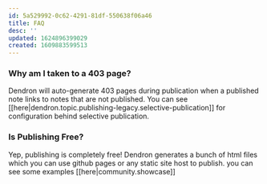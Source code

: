 ```yaml
---
id: 5a529992-0c62-4291-81df-550638f06a46
title: FAQ
desc: ''
updated: 1624896399029
created: 1609883599513
---
```

### Why am I taken to a 403 page?

Dendron will auto-generate 403 pages during publication when a published note links to notes that are not published. You can see [[here|dendron.topic.publishing-legacy.selective-publication]] for configuration behind selective publication.


### Is Publishing Free?

Yep, publishing is completely free!  Dendron generates a bunch of html files which you can use github pages or any static site host to publish. you can see some examples [[here|community.showcase]]

